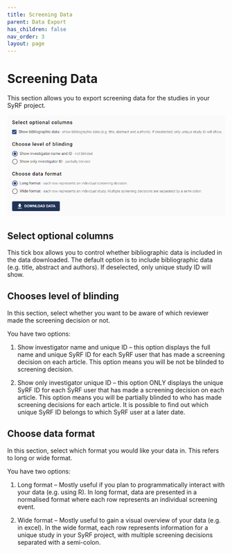 ```yaml
---
title: Screening Data
parent: Data Export
has_children: false
nav_order: 3
layout: page
---
```


# Screening Data

This section allows you to export screening data for the studies in your SyRF project. 

![screening Data](figs/Fig_ExportDataScreening.png)

## Select optional columns  

This tick box allows you to control whether bibliographic data is included in the data downloaded. The default option is to include bibliographic data (e.g. title, abstract and authors). If deselected, only unique study ID will show. 

## Chooses level of blinding  

In this section, select whether you want to be aware of which reviewer made the screening decision or not. 

You have two options:  

1.  Show investigator name and unique ID – this option displays the full name and unique SyRF ID for each SyRF user that has made a screening decision on each article. This option means you will be not be blinded to screening decision.   

2. Show only investigator unique ID – this option ONLY displays the unique SyRF ID for each SyRF user that has made a screening decision on each article. This option means you will be partially blinded to who has made screening decisions for each article. It is possible to find out which unique SyRF ID belongs to which SyRF user at a later date.  
 
## Choose data format 

In this section, select which format you would like your data in. This refers to long or wide format.  

You have two options:  

1.  Long format – Mostly useful if you plan to programmatically interact with your data (e.g. using R).  In long format, data are presented in a normalised format where each row represents an individual screening event.  

2.  Wide format – Mostly useful to gain a visual overview of your data (e.g. in excel). In the wide format, each row represents information for a unique study in your SyRF project, with multiple screening decisions separated with a semi-colon. 

